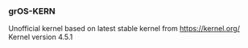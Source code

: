### grOS-KERN

Unofficial kernel based on latest stable kernel from https://kernel.org/
Kernel version 4.5.1